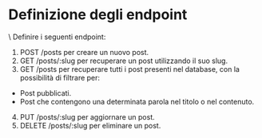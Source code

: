 # Definizione degli endpoint
\\ Definire i seguenti endpoint:

1. POST /posts per creare un nuovo post.
2. GET /posts/:slug per recuperare un post utilizzando il suo slug.
3. GET /posts per recuperare tutti i post presenti nel database, con la possibilità di filtrare per:
  - Post pubblicati.
  - Post che contengono una determinata parola nel titolo o nel contenuto.

4. PUT /posts/:slug per aggiornare un post.
5. DELETE /posts/:slug per eliminare un post.